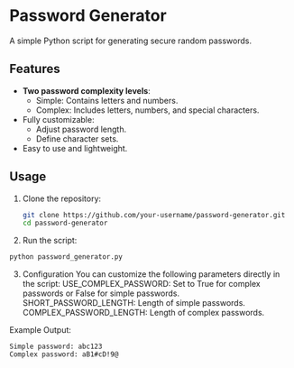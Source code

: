 # Password Generator

A simple Python script for generating secure random passwords. 

## Features
- **Two password complexity levels**:
  - Simple: Contains letters and numbers.
  - Complex: Includes letters, numbers, and special characters.
- Fully customizable:
  - Adjust password length.
  - Define character sets.
- Easy to use and lightweight.

## Usage
1. Clone the repository:
   ```bash
   git clone https://github.com/your-username/password-generator.git
   cd password-generator
   ```

2. Run the script:
  ```bash
  python password_generator.py
  ```

3. Configuration
  You can customize the following parameters directly in the script:
  USE_COMPLEX_PASSWORD: Set to True for complex passwords or False for simple passwords.
  SHORT_PASSWORD_LENGTH: Length of simple passwords.
  COMPLEX_PASSWORD_LENGTH: Length of complex passwords.

Example Output:
  ```plaintext
  Simple password: abc123
  Complex password: aB1#cD!9@ 

